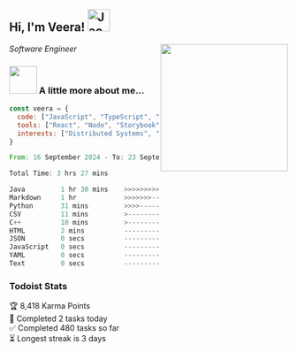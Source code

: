 <h2> Hi, I'm Veera! <img src="https://raw.githubusercontent.com/Tarikul-Islam-Anik/Animated-Fluent-Emojis/master/Emojis/Activities/Jack-O-Lantern.png" alt="Jack-O-Lantern" width="40" height="40" /></h2>
<img align='right' src="https://user-images.githubusercontent.com/74038190/213911110-aedbef38-a29f-4b6b-a65c-11608b4f75a5.gif" width="230">
<p><em>Software Engineer</em></p>


### <img src="https://user-images.githubusercontent.com/74038190/216656963-09118229-8a9e-4af0-910c-c37f35f2e210.gif" width="50"> A little more about me...  

```javascript
const veera = {
  code: ["JavaScript", "TypeScript", "HTML", "CSS", "Python", "Java", "C++"],
  tools: ["React", "Node", "Storybook", "Docker", "Next.JS", "Node", "AWS", "gRPC"],
  interests: ["Distributed Systems", "Cloud Computing", "Machine Learning", "Enterprise Software", "AI"]
}
```

<!--START_SECTION:waka-->

```rust
From: 16 September 2024 - To: 23 September 2024

Total Time: 3 hrs 27 mins

Java         1 hr 30 mins    >>>>>>>>>>>--------------   43.70 %
Markdown     1 hr            >>>>>>>------------------   28.88 %
Python       31 mins         >>>>---------------------   15.00 %
CSV          11 mins         >------------------------   05.42 %
C++          10 mins         >------------------------   05.07 %
HTML         2 mins          -------------------------   01.11 %
JSON         0 secs          -------------------------   00.48 %
JavaScript   0 secs          -------------------------   00.22 %
YAML         0 secs          -------------------------   00.06 %
Text         0 secs          -------------------------   00.05 %
```

<!--END_SECTION:waka-->


### Todoist Stats

<!-- TODO-IST:START -->
🏆  8,418 Karma Points           
🌸  Completed 2 tasks today           
✅  Completed 480 tasks so far           
⏳  Longest streak is 3 days
<!-- TODO-IST:END -->
<!--
Profile views:
[![](https://visitcount.itsvg.in/api?id=veeravivekt&label=Profile%20Views&color=1&icon=2&pretty=false)](https://visitcount.itsvg.in)
-->
